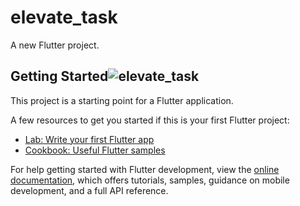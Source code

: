 # elevate_task

A new Flutter project.

## Getting Started![elevate_task](https://github.com/user-attachments/assets/2316ba26-a6a3-46ba-902f-398c2a6c75db)


This project is a starting point for a Flutter application.

A few resources to get you started if this is your first Flutter project:

- [Lab: Write your first Flutter app](https://docs.flutter.dev/get-started/codelab)
- [Cookbook: Useful Flutter samples](https://docs.flutter.dev/cookbook)

For help getting started with Flutter development, view the
[online documentation](https://docs.flutter.dev/), which offers tutorials,
samples, guidance on mobile development, and a full API reference.
